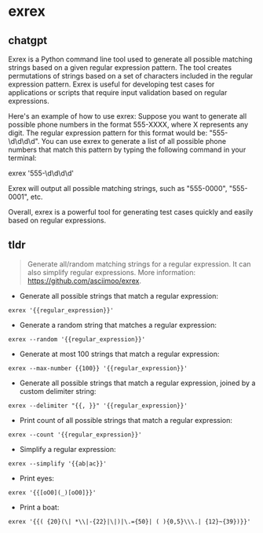 # exrex 
## chatgpt 
Exrex is a Python command line tool used to generate all possible matching strings based on a given regular expression pattern. The tool creates permutations of strings based on a set of characters included in the regular expression pattern. Exrex is useful for developing test cases for applications or scripts that require input validation based on regular expressions. 

Here's an example of how to use exrex:
Suppose you want to generate all possible phone numbers in the format 555-XXXX, where X represents any digit. The regular expression pattern for this format would be: "555-\d\d\d\d". You can use exrex to generate a list of all possible phone numbers that match this pattern by typing the following command in your terminal:

exrex '555-\d\d\d\d'

Exrex will output all possible matching strings, such as "555-0000", "555-0001", etc.

Overall, exrex is a powerful tool for generating test cases quickly and easily based on regular expressions. 

## tldr 
 
> Generate all/random matching strings for a regular expression.
> It can also simplify regular expressions.
> More information: <https://github.com/asciimoo/exrex>.

- Generate all possible strings that match a regular expression:

`exrex '{{regular_expression}}'`

- Generate a random string that matches a regular expression:

`exrex --random '{{regular_expression}}'`

- Generate at most 100 strings that match a regular expression:

`exrex --max-number {{100}} '{{regular_expression}}'`

- Generate all possible strings that match a regular expression, joined by a custom delimiter string:

`exrex --delimiter "{{, }}" '{{regular_expression}}'`

- Print count of all possible strings that match a regular expression:

`exrex --count '{{regular_expression}}'`

- Simplify a regular expression:

`exrex --simplify '{{ab|ac}}'`

- Print eyes:

`exrex '{{[oO0](_)[oO0]}}'`

- Print a boat:

`exrex '{{( {20}(\| *\\|-{22}|\|)|\.={50}| ( ){0,5}\\\.| {12}~{39})}}'`
